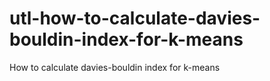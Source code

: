 # utl-how-to-calculate-davies-bouldin-index-for-k-means
How to calculate davies-bouldin index for k-means
